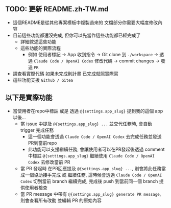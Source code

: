## TODO: 更新 README.zh-TW.md

- 這個README是從其他專案模板中複製過來的 文檔部分你需要大幅度修改內容
- 目前這些功能都還沒完成, 但你可以先當作這些功能都已經完成了
    - 詳細敘述這些功能
    - 這些功能的實際流程
        - 例如 使用者標記 -> App 收到指令 -> Git clone 到 `./workspace` -> 透過 `Claude Code / OpenAI Codex` 修改代碼 -> commit changes -> 發送 `PR`
- 請查看實際代碼 如果未完成則計畫 已完成就照實際寫
- 這些功能支援 `Github / Gitea`

## 以下是實際功能

- 當使用者在repo中標註 或是 透過 `@{settings.app_slug}` 提到我的這個 app 以後...
    - 當 issue 中提及 `@{settings.app_slug} ...` 並交代任務時, 會自動 trigger 完成任務
        - 這一個功能會透過 `Claude Code / OpenAI Codex` 去完成任務並發送PR到當前repo
        - 此功能可以支援繼續任務, 會讓使用者可以在PR發起後透過 comment 中標註 `@{settings.app_slug}` 繼續使用 `Claude Code / OpenAI Codex` 去修改當前 PR
    - 當 PR 發起時 在PR回應提及 `@{settings.app_slug} ...`, 則會將此任務當成一個協助接手完成 或 繼續任務, 這時候會透過 `Claude Code / OpenAI Codex` 切到當前 branch 繼續完成, 完成後 push 到當前同一個 branch 提供使用者檢查
    - 當 PR message 中帶有 `@{settings.app_slug} generate PR message`, 則會查看所有改動 並編輯 PR 的原始內容
